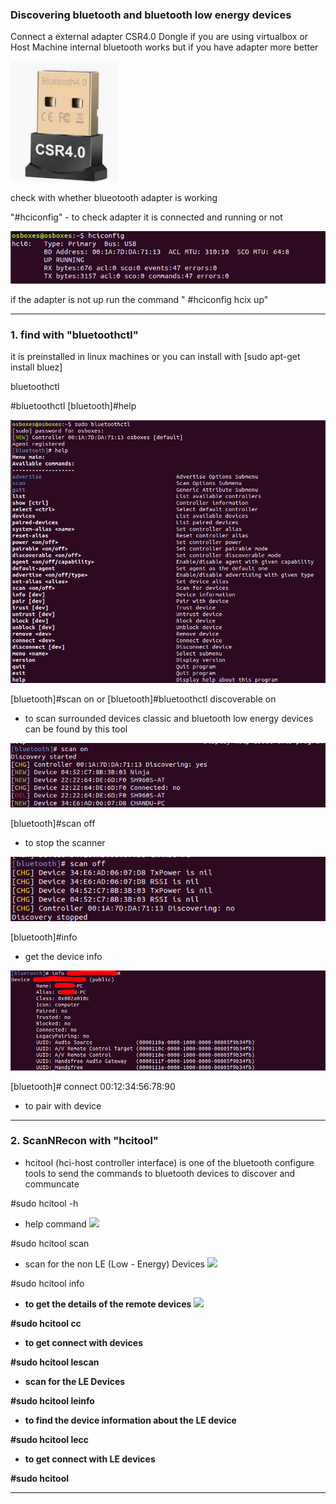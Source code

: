### Discovering bluetooth and bluetooth low energy devices

Connect a external adapter CSR4.0 Dongle if you are using virtualbox or Host Machine internal bluetooth works but if you have adapter more better
   
   
   ![](photos/csr.PNG)
   

check with whether blueotooth adapter is working 

"#hciconfig" - to check adapter it is connected and running or not 
   
   ![](photos/hciconfig.PNG)

if the adapter is not up run the command " #hciconfig hcix up"

***********************************************************************************************************************

### 1. find with "bluetoothctl"

it is preinstalled in linux machines or you can install with [sudo apt-get install bluez]

   bluetoothctl
    
   #bluetoothctl 
   [bluetooth]#help
   
   ![](photos/bluetoothctl-help.PNG)
            
   [bluetooth]#scan on 
   or 
   [bluetooth]#bluetoothctl discoverable on
   - to scan surrounded devices classic and bluetooth low energy devices can be found by this tool 
   
   ![](photos/bluetoothctl-help-scan-on.PNG)
            
   [bluetooth]#scan off
   - to stop the scanner
   
   ![](photos/bluetoothctl-help-scan-on-off.PNG)
      
   [bluetooth]#info <Target MAC ID>
   - get the device info 
   
   ![](photos/infromationgathering.png)
   
   [bluetooth]# connect 00:12:34:56:78:90
   - to pair with device
   
   
   
********************************************************************************************************************************

   ### 2. ScanNRecon with "hcitool"
   - hcitool (hci-host controller interface) is one of the bluetooth configure tools to send the commands to bluetooth devices to discover and communcate
   
   #sudo hcitool -h 
   - help command
   ![](https://github.com/V33RU/BLE-UAE/blob/master/photos/hcitool%20-h.PNG)
   
   #sudo hcitool scan
   - scan for the non LE (Low - Energy) Devices
   ![](https://github.com/V33RU/BLE-UAE/blob/master/photos/hcitoolscan.PNG)
   
   #sudo hcitool info <b addr>
   - to get the details of the remote devices
   ![](https://github.com/V33RU/BLE-UAE/blob/master/photos/hcitoolinfo.PNG)
   
   #sudo hcitool cc 
   - to get connect with devices 
      
   #sudo hcitool lescan
   - scan for the LE Devices
   
   #sudo hcitool leinfo <baddr>
   - to find the device information about the LE device
   
   #sudo hcitool lecc  <baddr>
   - to get connect with LE devices
   
   #sudo hcitool 

******************************************************************************************************************************

   
   

